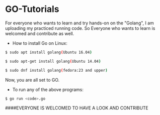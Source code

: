 # GO-Tutorials
For everyone who wants to learn and try hands-on on the "Golang", I am uploading my practiced running code. So Everyone who wants to learn is welcomed and contribute as well.

* How to install Go on Linux:

```sh
$ sudo apt install golang(Ubuntu 16.04)

$ sudo apt-get install golang(Ubuntu 14.04)

$ sudo dnf install golang(fedora:23 and upper)
```
Now, you are all set to GO.

* To run any of the above programs:

```sh
$ go run <code>.go
```
####EVERYONE IS WELCOMED TO HAVE A LOOK AND CONTRIBUTE

